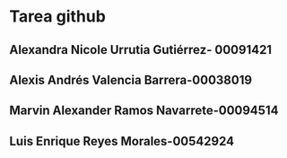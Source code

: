 # Tarea github

## Alexandra Nicole Urrutia Gutiérrez- 00091421
## Alexis Andrés Valencia Barrera-00038019
## Marvin Alexander Ramos Navarrete-00094514
## Luis Enrique Reyes Morales-00542924
